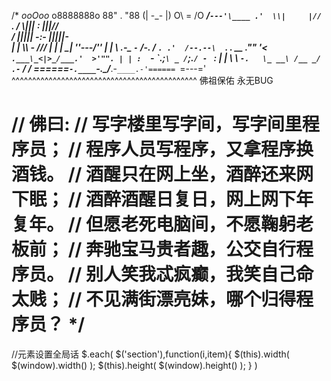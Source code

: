 /*
                   _ooOoo_
                  o8888888o
                  88" . "88
                  (| -_- |)
                  O\  =  /O
               ____/`---'\____
             .'  \\|     |//  `.
            /  \\|||  :  |||//  \
           /  _||||| -:- |||||-  \
           |   | \\\  -  /// |   |
           | \_|  ''\---/''  |   |
           \  .-\__  `-`  ___/-. /
         ___`. .'  /--.--\  `. . __
      ."" '<  `.___\_<|>_/___.'  >'"".
     | | :  `- \`.;`\ _ /`;.`/ - ` : | |
     \  \ `-.   \_ __\ /__ _/   .-` /  /
======`-.____`-.___\_____/___.-`____.-'======
                   `=---='
^^^^^^^^^^^^^^^^^^^^^^^^^^^^^^^^^^^^^^^^^^^^^
         佛祖保佑       永无BUG

//          佛曰:
//                  写字楼里写字间，写字间里程序员； 
//                  程序人员写程序，又拿程序换酒钱。
//                  酒醒只在网上坐，酒醉还来网下眠； 
//                  酒醉酒醒日复日，网上网下年复年。 
//                  但愿老死电脑间，不愿鞠躬老板前； 
//                  奔驰宝马贵者趣，公交自行程序员。 
//                  别人笑我忒疯癫，我笑自己命太贱； 
//                  不见满街漂亮妹，哪个归得程序员？
*/
===========================================================================================================
//元素设置全局话
$.each( $('section'),function(i,item){
    $(this).width( $(window).width() );
    $(this).height( $(window).height() );
  } )




